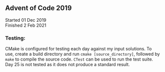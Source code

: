 ## Advent of Code 2019

Started 01 Dec 2019  
Finished 2 Feb 2021

### Testing:  
CMake is configured for testing each day against my input solutions. To use, create a build directory and run `cmake [source_directory]`, followed by `make` to compile the source code. `CTest` can be used to run the test suite. Day 25 is not tested as it does not produce a standard result.